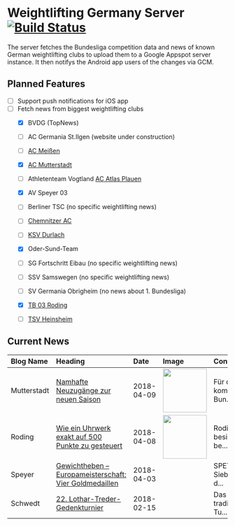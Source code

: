 # Weightlifting Germany Server [![Build Status](https://travis-ci.org/WGierke/weightlifting_germany_server.svg?branch=master)](https://travis-ci.org/WGierke/weightlifting_germany_server)

The server fetches the Bundesliga competition data and news of known German weightlifting clubs to upload them to a Google Appspot server instance.
It then notifys the Android app users of the changes via GCM.

## Planned Features
- [ ] Support push notifications for iOS app  
- [ ] Fetch news from biggest weightlifting clubs
    - [X] BVDG (TopNews)
    - [ ] AC Germania St.Ilgen (website under construction)
    - [ ] [AC Meißen](http://www.ac-meissen.de/index.php?start=1)
    - [X] [AC Mutterstadt](http://www.ac-mutterstadt.de/index.php?start=1)
    - [ ] Athletenteam Vogtland [AC Atlas Plauen](https://acatlas.wordpress.com/)
    - [X] AV Speyer 03
    - [ ] Berliner TSC (no specific weightlifting news)
    - [ ] [Chemnitzer AC](http://chemnitzer-athletenclub.de/aktuelles/news/page/1/)
    - [ ] [KSV Durlach](http://ksvdurlach.de/news?page_n54=1)
    - [X] Oder-Sund-Team
    - [ ] SG Fortschritt Eibau (no specific weightlifting news)
    - [ ] SSV Samswegen (no specific weightlifting news)
    - [ ] SV Germania Obrigheim (no news about 1. Bundesliga)
    - [X] [TB 03 Roding](http://www.tb03-gewichtheben.de/page/1/)
    - [ ] [TSV Heinsheim](http://gewichtheben.tsv-heinsheim.de/index.php?start=1)


## Current News

| Blog Name   | Heading                                                                                                                                           | Date       | Image                                                                                                                            | Content                 |
|:------------|:--------------------------------------------------------------------------------------------------------------------------------------------------|:-----------|:---------------------------------------------------------------------------------------------------------------------------------|:------------------------|
| Mutterstadt | [Namhafte Neuzugänge zur neuen Saison](http://www.ac-mutterstadt.de/index.php?start=0&heading=c85586cef437f56d1bac794a46e2bab91523224800.0)       | 2018-04-09 | <img src='http://www.ac-mutterstadt.de//images/Lisa.jpg' width='100px'/>                                                         | Für die kommende Bun... |
| Roding      | [Wie ein Uhrwerk exakt auf 500 Punkte zu gesteuert](http://www.tb03-gewichtheben.de/2018/04/wie-ein-uhrwerk-exakt-auf-500-punkte-zu-gesteuert/)   | 2018-04-08 | <img src='http://www.tb03-gewichtheben.de/wp-content/gallery/tb-03-roding-ii-sv-empor-berlin/K1600_P1080084.JPG' width='100px'/> | Roding II besiegt be... |
| Speyer      | [Gewichtheben – Europameisterschaft:  Vier Goldmedaillen](http://www.av03-speyer.de/2018/04/gewichtheben-europameisterschaft-vier-goldmedaillen/) | 2018-04-03 |                                                                                                                                  | SPEYER. Sieben für d... |
| Schwedt     | [22. Lothar-Treder-Gedenkturnier](http://gewichtheben.blauweiss65-schwedt.de/?p=7679)                                                             | 2018-02-15 |                                                                                                                                  | Das traditionelle Tu... |